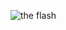 ![the flash](https://user-images.githubusercontent.com/90430191/160298873-4bbe4596-7fff-492f-89d2-73486130dde2.jpg)
